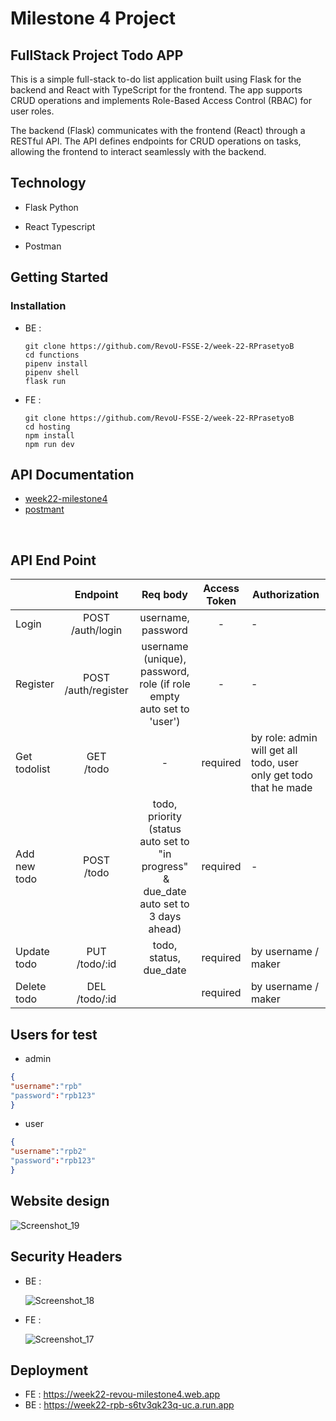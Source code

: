 # Milestone 4 Project

## FullStack Project Todo APP

This is a simple full-stack to-do list application built using Flask for the backend and React with TypeScript for the frontend. The app supports CRUD operations and implements Role-Based Access Control (RBAC) for user roles.

The backend (Flask) communicates with the frontend (React) through a RESTful API. The API defines endpoints for CRUD operations on tasks, allowing the frontend to interact seamlessly with the backend.

## Technology

- Flask Python

- React Typescript

- Postman

## Getting Started

### Installation

- BE :
  
  ```
  git clone https://github.com/RevoU-FSSE-2/week-22-RPrasetyoB
  cd functions
  pipenv install
  pipenv shell
  flask run
  ```

- FE :
  
  ```
  git clone https://github.com/RevoU-FSSE-2/week-22-RPrasetyoB
  cd hosting
  npm install
  npm run dev
  ```

 

## API Documentation

- [week22-milestone4](https://documenter.getpostman.com/view/29092304/2s9YeHZqCM)
- [postmant](https://drive.google.com/file/d/1CnD0QD1OiVSVurDTurRvbVokhHsbxKUe/view?usp=sharing)

 

## API End Point

|              | Endpoint                | Req body                                                                                       | Access Token | Authorization                                                     |
| ------------ |:-----------------------:|:----------------------------------------------------------------------------------------------:|:------------:| ----------------------------------------------------------------- |
| Login        | POST<br/>/auth/login    | username, password                                                                             | -            | -                                                                 |
| Register     | POST<br/>/auth/register | username (unique), password, role (if role empty auto set to 'user')                           | -            | -                                                                 |
| Get todolist | GET<br/>/todo           | -                                                                                              | required     | by role: admin will get all todo, user only get todo that he made |
| Add new todo | POST<br>/todo           | todo, priority<br/>(status auto set to "in progress"<br/> & due_date auto set to 3 days ahead) | required     | -                                                                 |
| Update todo  | PUT<br>/todo/:id        | todo, status, due_date                                                                         | required     | by username / maker                                               |
| Delete todo  | DEL<br>/todo/:id        |                                                                                                | required     | by username / maker                                               |

## Users for test

- admin

```json
{
"username":"rpb"
"password":"rpb123"
}
```

- user

```json
{
"username":"rpb2"
"password":"rpb123"
}
```

## Website design

![Screenshot_19](https://github.com/RevoU-FSSE-2/week-22-RPrasetyoB/assets/129088807/92b08462-32ea-41fc-afe5-f6598652f470)

## Security Headers
- BE :
  
  ![Screenshot_18](https://github.com/RevoU-FSSE-2/week-22-RPrasetyoB/assets/129088807/9e6b874b-df08-490c-8341-0dbdb8bc6c78)

- FE :
  
  ![Screenshot_17](https://github.com/RevoU-FSSE-2/week-22-RPrasetyoB/assets/129088807/d3becd4e-8a84-4666-a7c6-89f9b572dd9d)

## Deployment

- FE  :  https://week22-revou-milestone4.web.app
- BE :  https://week22-rpb-s6tv3qk23q-uc.a.run.app
